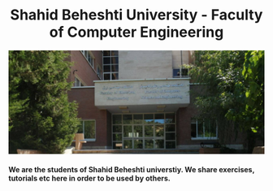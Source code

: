 <h1 align='center'>
      Shahid Beheshti University - Faculty of Computer Engineering
</h1>

<p align='center'>
      <img src='https://github.com/SBU-CE/.github/blob/main/profile/image/faculty.jpg' alt='faculty'>
</p>


#### We are the students of Shahid Beheshti universtiy. We share exercises, tutorials etc here in order to be used by others.

